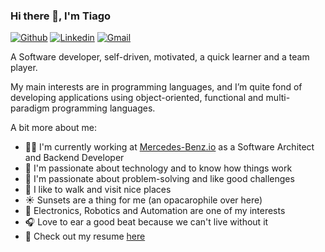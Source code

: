 ### Hi there 👋, I'm Tiago

[![Github](https://img.shields.io/badge/-Github-000?style=flat&logo=Github&logoColor=white)](https://github.com/tvcsantos)
[![Linkedin](https://img.shields.io/badge/-LinkedIn-blue?style=flat&logo=Linkedin&logoColor=white)](https://www.linkedin.com/in/tvcsantos/)
[![Gmail](https://img.shields.io/badge/-Gmail-c14438?style=flat&logo=Gmail&logoColor=white)](mailto:tvcsantos@gmail.com)

A Software developer, self-driven, motivated, a quick learner and a team player.

My main interests are in programming languages, and I’m quite fond of developing applications using object-oriented,
functional and multi-paradigm programming languages.

A bit more about me:

- 👨‍💻 I'm currently working at [Mercedes-Benz.io](https://www.mercedes-benz.io/) as a Software Architect and Backend
  Developer
- 💚 I'm passionate about technology and to know how things work
- 💬 I'm passionate about problem-solving and like good challenges
- 🚶 I like to walk and visit nice places
- ☀️ Sunsets are a thing for me (an opacarophile over here)
- 🤖 Electronics, Robotics and Automation are one of my interests
- 🎧 Love to ear a good beat because we can't live without it
- 📄 Check out my resume [here](https://tvcsantos.github.io)
